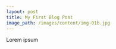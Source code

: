 ```yaml
---
layout: post
title: My First Blog Post
image_path: /images/content/img-01b.jpg
---
```



Lorem ipsum